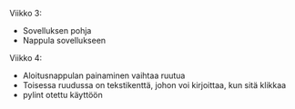 Viikko 3:

- Sovelluksen pohja
- Nappula sovellukseen


Viikko 4:
- Aloitusnappulan painaminen vaihtaa ruutua
- Toisessa ruudussa on tekstikenttä, johon voi kirjoittaa, kun sitä klikkaa
- pylint otettu käyttöön